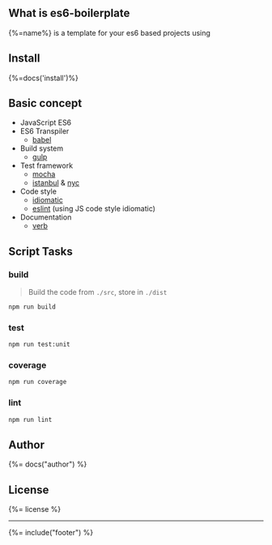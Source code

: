 ## What is es6-boilerplate

{%=name%} is a template for your es6 based projects using

## Install
{%=docs('install')%}

## Basic concept

* JavaScript ES6
* ES6 Transpiler
  * [babel](https://babeljs.io/)
* Build system
  * [gulp](http://gulpjs.com/)
* Test framework
  * [mocha](https://mochajs.org/)
  * [istanbul](https://istanbul.js.org/) & [nyc](https://github.com/istanbuljs/nyc)
* Code style
  * [idiomatic](https://github.com/rwaldron/idiomatic.js/)
  * [eslint](http://eslint.org/) (using JS code style idiomatic)
* Documentation
  * [verb](https://github.com/verbose/verb)

## Script Tasks

### build

> Build the code from `./src`, store in `./dist`

```sh
npm run build
```

### test

```sh
npm run test:unit
```

### coverage

```sh
npm run coverage
```

### lint

```sh
npm run lint
```

## Author
{%= docs("author") %}

## License
{%= license %}

***

{%= include("footer") %}

